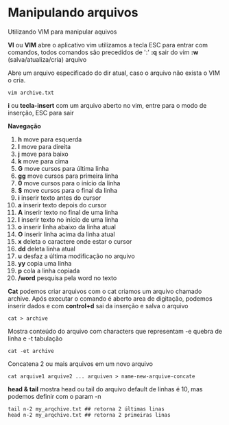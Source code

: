 # Manipulando arquivos
Utilizando VIM para manipular aquivos

**VI** ou **VIM** abre o aplicativo vim
utilizamos a tecla ESC para entrar com comandos, todos comandos são precedidos
de ':'
**:q** sair do vim
**:w** (salva/atualiza/cria) arquivo

Abre um arquivo especificado do dir atual, caso o arquivo não exista o VIM o cria.
```shell
vim archive.txt
```

**i** ou **tecla-insert** com um arquivo aberto no vim, entre para o modo de inserção, ESC para sair 

 **Navegação**
1. **h** move para esquerda
2. **l** move para direita
3. **j** move para baixo
4. **k** move para cima
5. **G** move cursos para última linha 
6. **gg** move cursos para primeira linha 
7. **0** move cursos para o início da linha 
8. **$** move cursos para o final da linha 
9. **i** inserir texto antes do cursor
10. **a** inserir texto depois do cursor
11. **A** inserir texto no final de uma linha
12. **I** inserir texto no início de uma linha
13. **o** inserir linha abaixo da linha atual
14. **O** inserir linha acima da linha atual
15. **x** deleta o caractere onde estar o cursor
16. **dd** deleta linha atual
17. **u** desfaz a última modificação no arquivo
18. **yy** copia uma linha
19. **p** cola a linha copiada
20. **/word** pesquisa pela word no texto


**Cat**
podemos criar arquivos com o cat
criamos um arquivo chamado archive. Após executar o comando é aberto area de digitação,
podemos inserir dados e com **control+d** sai da inserção e salva o arquivo
```shell
cat > archive
```

Mostra conteúdo do arquivo com characters que representam -e quebra de linha e -t tabulação
```shell
cat -et archive
```

Concatena 2 ou mais arquivos em um novo arquivo
```shell
cat arquive1 arquive2 ... arquiven > name-new-arquive-concate
```

**head & tail** mostra head ou tail do arquivo default de linhas é 10, mas podemos definir com
o param -n
```shell
tail n-2 my_arqchive.txt ## retorna 2 últimas linas
head n-2 my_arqchive.txt ## retorna 2 primeiras linas
```
